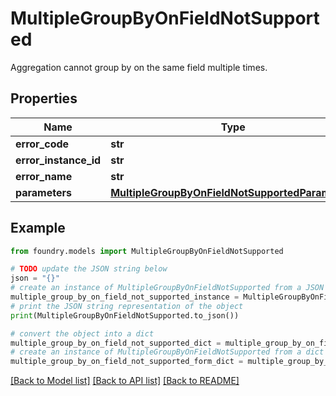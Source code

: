 # MultipleGroupByOnFieldNotSupported

Aggregation cannot group by on the same field multiple times.

## Properties

Name | Type | Description | Notes
------------ | ------------- | ------------- | -------------
**error_code** | **str** |  |
**error_instance_id** | **str** |  | \[optional\]
**error_name** | **str** |  |
**parameters** | [**MultipleGroupByOnFieldNotSupportedParameters**](MultipleGroupByOnFieldNotSupportedParameters.md) |  |

## Example

```python
from foundry.models import MultipleGroupByOnFieldNotSupported

# TODO update the JSON string below
json = "{}"
# create an instance of MultipleGroupByOnFieldNotSupported from a JSON string
multiple_group_by_on_field_not_supported_instance = MultipleGroupByOnFieldNotSupported.from_json(json)
# print the JSON string representation of the object
print(MultipleGroupByOnFieldNotSupported.to_json())

# convert the object into a dict
multiple_group_by_on_field_not_supported_dict = multiple_group_by_on_field_not_supported_instance.to_dict()
# create an instance of MultipleGroupByOnFieldNotSupported from a dict
multiple_group_by_on_field_not_supported_form_dict = multiple_group_by_on_field_not_supported.from_dict(multiple_group_by_on_field_not_supported_dict)
```

[\[Back to Model list\]](../README.md#documentation-for-models) [\[Back to API list\]](../README.md#documentation-for-api-endpoints) [\[Back to README\]](../README.md)
